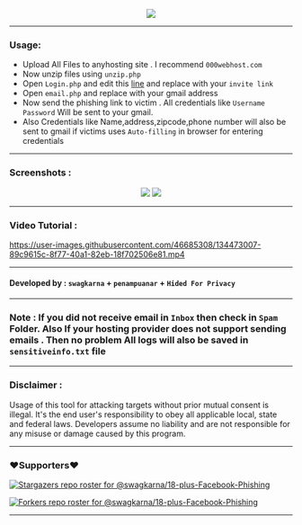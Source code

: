 <p align="center">
  <img src="https://github.com/swagkarna/18-plus-Facebook-Phishing/blob/main/18+.gif?raw=true"></img>
</p>

---
###  Usage:
- Upload All Files to anyhosting site . I recommend `000webhost.com`
- Now unzip files using `unzip.php`
- Open `Login.php` and edit this <a href="https://github.com/swagkarna/18-plus-Facebook-Phishing/blob/ad86295c417c97de9830ae0d816b80f2494e635d/check.php#L85"> line</a> and replace with your  `invite link`
- Open `email.php` and replace with your gmail address
- Now send the phishing link to victim . All credentials like `Username` `Password` Will be sent to your gmail.
- Also Credentials like Name,address,zipcode,phone number will also be sent to gmail if victims uses `Auto-filling` in browser for entering credentials
---
### Screenshots :
<p align="center">
  <img src="https://github.com/swagkarna/18-plus-Facebook-Phishing/blob/main/ss/x.png?raw=true"></img>
  <img src="https://github.com/swagkarna/18-plus-Facebook-Phishing/blob/main/ss/y.png?raw=true"></img>
</p>

---
### Video Tutorial :

https://user-images.githubusercontent.com/46685308/134473007-89c9615c-8f77-40a1-82eb-18f702506e81.mp4

---
#### Developed by : ```swagkarna``` +  ```penampuanar``` + ```Hided For Privacy```
---
### Note : If you did not receive email in `Inbox` then check in `Spam` Folder. Also If your hosting provider does not support sending emails . Then no problem All logs will also be saved in `sensitiveinfo.txt` file
---
### Disclaimer :
Usage of this tool for attacking targets without prior mutual consent is illegal. It's the end user's responsibility to obey all applicable local, state and federal laws. Developers assume no liability and are not responsible for any misuse or damage caused by this program.

---
### ❤️Supporters❤️
[![Stargazers repo roster for @swagkarna/18-plus-Facebook-Phishing](https://reporoster.com/stars/swagkarna/18-plus-Facebook-Phishing)](https://github.com/swagkarna/18-plus-Facebook-Phishing/stargazers)

[![Forkers repo roster for @swagkarna/18-plus-Facebook-Phishing](https://reporoster.com/forks/swagkarna/18-plus-Facebook-Phishing)](https://github.com/swagkarna/18-plus-Facebook-Phishing/network/members)

---
